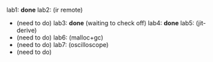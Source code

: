 lab1: **done**
lab2: (ir remote)
- (need to do)
lab3: **done** (waiting to check off)
lab4: **done**
lab5: (jit-derive)
- (need to do)
lab6: (malloc+gc)
- (need to do)
lab7: (oscilloscope)
- (need to do)
